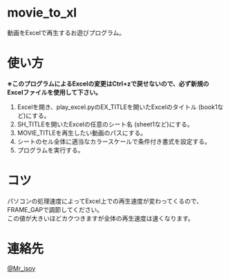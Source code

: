 # movie_to_xl
動画をExcelで再生するお遊びプログラム。

# 使い方
**※このプログラムによるExcelの変更はCtrl+zで戻せないので、必ず新規のExcelファイルを使用して下さい。**
1. Excelを開き、play_excel.pyのEX_TITLEを開いたExcelのタイトル (book1など)にする。
1. SH_TITLEを開いたExcelの任意のシート名 (sheet1など)にする。
1. MOVIE_TITLEを再生したい動画のパスにする。
1. シートのセル全体に適当なカラースケールで条件付き書式を設定する。
1. プログラムを実行する。

# コツ
パソコンの処理速度によってExcel上での再生速度が変わってくるので、FRAME_GAPで調節してください。  
この値が大きいほどカクつきますが全体の再生速度は速くなります。

# 連絡先
[@Mr_isoy](https://twitter.com/Mr_isoy)
